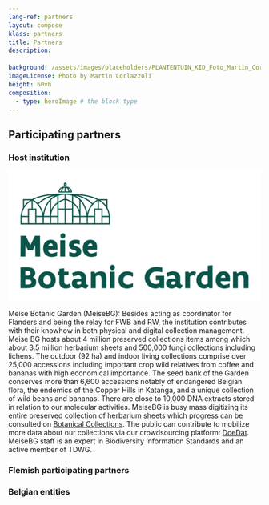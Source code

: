 ```yaml
---
lang-ref: partners
layout: compose
klass: partners
title: Partners
description: 

background: /assets/images/placeholders/PLANTENTUIN_KID_Foto_Martin_Corlazzoli.jpg
imageLicense: Photo by Martin Corlazzoli
height: 60vh
composition:
  - type: heroImage # the block type
---
```

## Participating partners

### Host institution
[![Meise Botanic Garden Logo](/assets/images/placeholders/Logo_MeiseBotanicGarden_rgb-1536x794.jpg)](https://www.plantentuinmeise.be/en)

Meise Botanic Garden (MeiseBG): Besides acting as coordinator for Flanders and being the relay for FWB and RW, the institution contributes with their knowhow in both physical and digital collection management. Meise BG hosts about 4 million preserved collections items among which about 3.5 million herbarium sheets and 500,000 fungi collections including lichens. The outdoor (92 ha) and indoor living collections comprise over 25,000 accessions including important crop wild relatives from coffee and bananas with high economical importance. The seed bank of the Garden conserves more than 6,600 accessions notably of endangered Belgian flora, the endemics of the Copper Hills in Katanga, and a unique collection of wild beans and bananas. There are close to 10,000 DNA extracts stored in relation to our molecular activities. MeiseBG is busy mass digitizing its entire preserved collection of herbarium sheets which progress can be consulted on [Botanical Collections](https://www.botanicalcollections.be). The public can contribute to mobilize more data about our collections via our crowdsourcing platform: [DoeDat](https://www.doedat.be). MeiseBG staff is an expert in Biodiversity Information Standards and an active member of TDWG.

### Flemish participating partners

### Belgian entities
